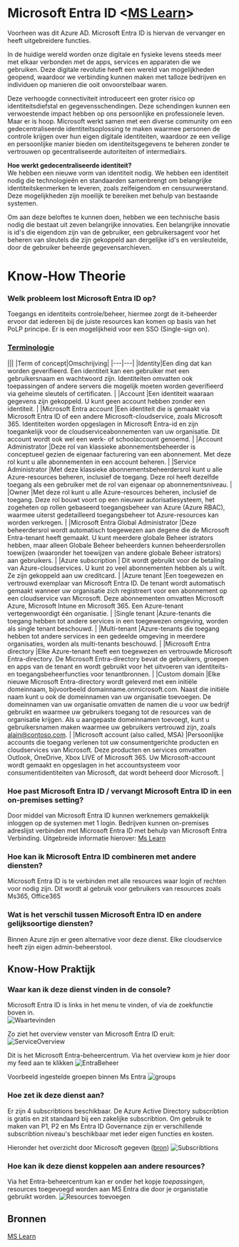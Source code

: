 # Microsoft Entra ID <[MS Learn](https://learn.microsoft.com/nl-nl/entra/verified-id/decentralized-identifier-overview)>

Voorheen was dit Azure AD. Microsoft Entra ID is hiervan de vervanger en heeft uitgebreidere functies.

In de huidige wereld worden onze digitale en fysieke levens steeds meer met elkaar verbonden met de apps, services en apparaten die we gebruiken. Deze digitale revolutie heeft een wereld van mogelijkheden geopend, waardoor we verbinding kunnen maken met talloze bedrijven en individuen op manieren die ooit onvoorstelbaar waren.

Deze verhoogde connectiviteit introduceert een groter risico op identiteitsdiefstal en gegevensschendingen. Deze schendingen kunnen een verwoestende impact hebben op ons persoonlijke en professionele leven. Maar er is hoop. Microsoft werkt samen met een diverse community om een gedecentraliseerde identiteitsoplossing te maken waarmee personen de controle krijgen over hun eigen digitale identiteiten, waardoor ze een veilige en persoonlijke manier bieden om identiteitsgegevens te beheren zonder te vertrouwen op gecentraliseerde autoriteiten of intermediairs.

**Hoe werkt gedecentraliseerde identiteit?**    
We hebben een nieuwe vorm van identiteit nodig. We hebben een identiteit nodig die technologieën en standaarden samenbrengt om belangrijke identiteitskenmerken te leveren, zoals zelfeigendom en censuurweerstand. Deze mogelijkheden zijn moeilijk te bereiken met behulp van bestaande systemen.

Om aan deze beloftes te kunnen doen, hebben we een technische basis nodig die bestaat uit zeven belangrijke innovaties. Een belangrijke innovatie is id's die eigendom zijn van de gebruiker, een gebruikersagent voor het beheren van sleutels die zijn gekoppeld aan dergelijke id's en versleutelde, door de gebruiker beheerde gegevensarchieven.


# Know-How Theorie
### Welk probleem lost Microsoft Entra ID op?
Toegangs en identiteits controle/beheer, hiermee zorgt de it-beheerder ervoor dat iedereen bij de juiste resources kan komen op basis van het PoLP principe. Er is een mogelijkheid voor een SSO (Single-sign on).

### [Terminologie](https://learn.microsoft.com/nl-nl/entra/fundamentals/whatis#terminology)
|||
|Term of concept|Omschrijving|
|---|---|
|Identity|Een ding dat kan worden geverifieerd. Een identiteit kan een gebruiker met een gebruikersnaam en wachtwoord zijn. Identiteiten omvatten ook toepassingen of andere servers die mogelijk moeten worden geverifieerd via geheime sleutels of certificaten. |
|Account |Een identiteit waaraan gegevens zijn gekoppeld. U kunt geen account hebben zonder een identiteit. |
|Microsoft Entra account |Een identiteit die is gemaakt via Microsoft Entra ID of een andere Microsoft-cloudservice, zoals Microsoft 365. Identiteiten worden opgeslagen in Microsoft Entra-id en zijn toegankelijk voor de cloudserviceabonnementen van uw organisatie. Dit account wordt ook wel een werk- of schoolaccount genoemd. |
|Account Administrator |Deze rol van klassieke abonnementsbeheerder is conceptueel gezien de eigenaar facturering van een abonnement. Met deze rol kunt u alle abonnementen in een account beheren. |
|Service Administrator |Met deze klassieke abonnementsbeheerdersrol kunt u alle Azure-resources beheren, inclusief de toegang. Deze rol heeft dezelfde toegang als een gebruiker met de rol van eigenaar op abonnementsniveau. |
|Owner |Met deze rol kunt u alle Azure-resources beheren, inclusief de toegang. Deze rol bouwt voort op een nieuwer autorisatiesysteem, het zogeheten op rollen gebaseerd toegangsbeheer van Azure (Azure RBAC), waarmee uiterst gedetailleerd toegangsbeheer tot Azure-resources kan worden verkregen.  |
|Microsoft Entra Global Administrator |Deze beheerdersrol wordt automatisch toegewezen aan degene die de Microsoft Entra-tenant heeft gemaakt. U kunt meerdere globale Beheer istrators hebben, maar alleen Globale Beheer beheerders kunnen beheerdersrollen toewijzen (waaronder het toewijzen van andere globale Beheer istrators) aan gebruikers. |
|Azure subscription |	Dit wordt gebruikt voor de betaling van Azure-cloudservices. U kunt zo veel abonnementen hebben als u wilt. Ze zijn gekoppeld aan uw creditcard. |
|Azure tenant |Een toegewezen en vertrouwd exemplaar van Microsoft Entra ID. De tenant wordt automatisch gemaakt wanneer uw organisatie zich registreert voor een abonnement op een cloudservice van Microsoft. Deze abonnementen omvatten Microsoft Azure, Microsoft Intune en Microsoft 365. Een Azure-tenant vertegenwoordigt één organisatie. |
|Single tenant |Azure-tenants die toegang hebben tot andere services in een toegewezen omgeving, worden als single tenant beschouwd. |
|Multi-tenant |Azure-tenants die toegang hebben tot andere services in een gedeelde omgeving in meerdere organisaties, worden als multi-tenants beschouwd. |
|Microsoft Entra directory |Elke Azure-tenant heeft een toegewezen en vertrouwde Microsoft Entra-directory. De Microsoft Entra-directory bevat de gebruikers, groepen en apps van de tenant en wordt gebruikt voor het uitvoeren van identiteits- en toegangsbeheerfuncties voor tenantbronnen. |
|Custom domain |Elke nieuwe Microsoft Entra-directory wordt geleverd met een initiële domeinnaam, bijvoorbeeld domainname.onmicrosoft.com. Naast die initiële naam kunt u ook de domeinnamen van uw organisatie toevoegen. De domeinnamen van uw organisatie omvatten de namen die u voor uw bedrijf gebruikt en waarmee uw gebruikers toegang tot de resources van de organisatie krijgen. Als u aangepaste domeinnamen toevoegt, kunt u gebruikersnamen maken waarmee uw gebruikers vertrouwd zijn, zoals alain@contoso.com. |
|Microsoft account (also called, MSA) |Persoonlijke accounts die toegang verlenen tot uw consumentgerichte producten en cloudservices van Microsoft. Deze producten en services omvatten Outlook, OneDrive, Xbox LIVE of Microsoft 365. Uw Microsoft-account wordt gemaakt en opgeslagen in het accountsysteem voor consumentidentiteiten van Microsoft, dat wordt beheerd door Microsoft. |


### Hoe past Microsoft Entra ID / vervangt Microsoft Entra ID in een on-premises setting?
Door middel van Microsoft Entra ID kunnen werknemers gemakkelijk inloggen op de systemen met 1 login. Bedrijven kunnen on-premises adreslijst verbinden met Microsoft Entra ID met behulp van Microsoft Entra Verbinding. Uitgebreide informatie hierover: [Ms Learn](https://learn.microsoft.com/nl-nl/entra/identity/hybrid/whatis-hybrid-identity)

### Hoe kan ik Microsoft Entra ID combineren met andere diensten?
Microsoft Entra ID is te verbinden met alle resources waar login of rechten voor nodig zijn. Dit wordt al gebruik voor gebruikers van resources zoals Ms365, Office365

### Wat is het verschil tussen Microsoft Entra ID en andere gelijksoortige diensten?
Binnen Azure zijn er geen alternative voor deze dienst. Elke cloudservice heeft zijn eigen admin-beheerstool.

## Know-How Praktijk
### Waar kan ik deze dienst vinden in de console?
Microsoft Entra ID is links in het menu te vinden, of via de zoekfunctie boven in.  
![Waartevinden](../00_includes/0601_microsoftentraid_waar.png)

Zo ziet het overview venster van Microsoft Entra ID eruit:  
![ServiceOverview](../00_includes/0601_microsoftentraid_overview.png) 

Dit is het Microsoft Entra-beheercentrum. Via het overview kom je hier door my feed aan te klikken
![EntraBeheer](../00_includes/0601_microsoftentraid_entrabeheer.png) 

Voorbeeld ingestelde groepen binnen Ms Entra 
![groups](../00_includes/0601_microsoftentraid_rollen.png)  


### Hoe zet ik deze dienst aan?
Er zijn 4 subscribtions beschikbaar. De Azure Active Directory subscribtion is gratis en zit standaard bij een zakelijke subscribtion. Om gebruik te maken van P1, P2 en Ms Entra ID Governance zijn er verschillende subscribtion niveau's beschikbaar met ieder eigen functies en kosten. 

Hieronder het overzicht door Microsoft gegeven ([bron](https://www.microsoft.com/nl-nl/security/business/microsoft-entra-pricing?rtc=1&market=nl))
![Subscribtions](../00_includes/0601_microsoftentraid_abbos.png)

### Hoe kan ik deze dienst koppelen aan andere resources?
Via het Entra-beheercentrum kan er onder het kopje *toepassingen*, resources toegevoegd worden aan MS Entra die door je organistatie gebruikt worden.
![Resources toevoegen](../00_includes/0601_microsoftentraid_resourcesadd.png)

## Bronnen
[MS Learn](https://learn.microsoft.com/nl-nl/entra/verified-id/decentralized-identifier-overview)





